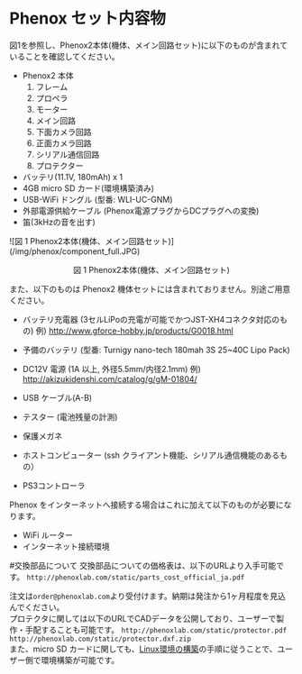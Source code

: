 # Phenox セット内容物
図1を参照し、Phenox2本体(機体、メイン回路セット)に以下のものが含まれていることを確認してください。

- Phenox2 本体
    1. フレーム
    2. プロペラ
    3. モーター
    4. メイン回路
    5. 下面カメラ回路
    6. 正面カメラ回路
    7. シリアル通信回路
    8. プロテクター
- バッテリ(11.1V, 180mAh) x 1
- 4GB micro SD カード(環境構築済み)
- USB-WiFi ドングル (型番: WLI-UC-GNM)
- 外部電源供給ケーブル (Phenox電源プラグからDCプラグへの変換)
- 笛(3kHzの音を出す)

![図 1 Phenox2本体(機体、メイン回路セット)] (/img/phenox/component_full.JPG)
<div align="center">図 1 Phenox2本体(機体、メイン回路セット)</div>

また、以下のものは Phenox2 機体セットには含まれておりません。別途ご用意ください。

- バッテリ充電器 (3セルLiPoの充電が可能でかつJST-XH4コネクタ対応のもの)
例) http://www.gforce-hobby.jp/products/G0018.html

- 予備のバッテリ (型番: Turnigy nano-tech 180mah 3S 25~40C Lipo Pack)
- DC12V 電源 (1A 以上, 外径5.5mm/内径2.1mm)
例) http://akizukidenshi.com/catalog/g/gM-01804/

- USB ケーブル(A-B)
- テスター (電池残量の計測)
- 保護メガネ
- ホストコンピューター (ssh クライアント機能、シリアル通信機能のあるもの）
- PS3コントローラ

Phenox をインターネットへ接続する場合はこれに加えて以下のものが必要になります。

- WiFi ルーター
- インターネット接続環境

#交換部品について
交換部品についての価格表は、以下のURLより入手可能です。
``http://phenoxlab.com/static/parts_cost_official_ja.pdf``
  
注文は``order@phenoxlab.com``より受付けます。納期は発注から1ヶ月程度を見込んでください。  
プロテクタに関しては以下のURLでCADデータを公開しており、ユーザーで製作・手配することも可能です。
``http://phenoxlab.com/static/protector.pdf``  
``http://phenoxlab.com/static/protector.dxf.zip``  
また、micro SD カードに関しても、[Linux環境の構築](../dev/env)の手順に従うことで、ユーザー側で環境構築が可能です。

